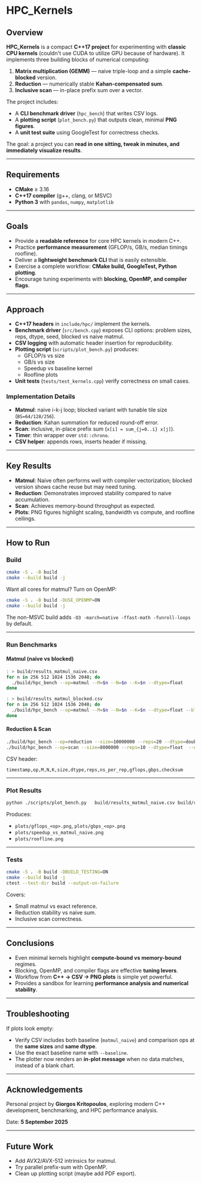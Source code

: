 # HPC_Kernels

## Overview

**HPC_Kernels** is a compact **C++17 project** for experimenting with **classic CPU kernels** (couldn't use CUDA to utilize GPU because of hardware).
It implements three building blocks of numerical computing:

1. **Matrix multiplication (GEMM)** — naive triple-loop and a simple **cache-blocked** version.
2. **Reduction** — numerically stable **Kahan-compensated sum**.
3. **Inclusive scan** — in-place prefix sum over a vector.

The project includes:

- A **CLI benchmark driver** (`hpc_bench`) that writes CSV logs.
- A **plotting script** (`plot_bench.py`) that outputs clean, minimal **PNG figures**.
- A **unit test suite** using GoogleTest for correctness checks.

The goal: a project you can **read in one sitting, tweak in minutes, and immediately visualize results**.

---

## Requirements

- **CMake** ≥ 3.16
- **C++17 compiler** (g++, clang, or MSVC)
- **Python 3** with `pandas`, `numpy`, `matplotlib`

---

## Goals

- Provide a **readable reference** for core HPC kernels in modern C++.
- Practice **performance measurement** (GFLOP/s, GB/s, median timings roofline).
- Deliver a **lightweight benchmark CLI** that is easily extensible.
- Exercise a complete workflow: **CMake build, GoogleTest, Python plotting**.
- Encourage tuning experiments with **blocking, OpenMP, and compiler flags**.  

---

## Approach

- **C++17 headers** in `include/hpc/` implement the kernels.
- **Benchmark driver** (`src/bench.cpp`) exposes CLI options: problem sizes, reps, dtype, seed, blocked vs naive matmul.
- **CSV logging** with automatic header insertion for reproducibility.
- **Plotting script** (`scripts/plot_bench.py`) produces:
  - GFLOP/s vs size
  - GB/s vs size
  - Speedup vs baseline kernel
  - Roofline plots
- **Unit tests** (`tests/test_kernels.cpp`) verify correctness on small cases.

### Implementation Details

- **Matmul**: naive i-k-j loop; blocked variant with tunable tile size (`BS=64/128/256`).
- **Reduction**: Kahan summation for reduced round-off error.
- **Scan**: inclusive, in-place prefix sum (`x[i] = sum_{j=0..i} x[j]`).
- **Timer**: thin wrapper over `std::chrono`.
- **CSV helper**: appends rows, inserts header if missing.

---

## Key Results

- **Matmul**: Naive often performs well with compiler vectorization; blocked version shows cache reuse but may need tuning.
- **Reduction**: Demonstrates improved stability compared to naive accumulation.
- **Scan**: Achieves memory-bound throughput as expected.
- **Plots**: PNG figures highlight scaling, bandwidth vs compute, and roofline ceilings.

---

## How to Run

### Build

```bash
cmake -S . -B build
cmake --build build -j
```

Want all cores for matmul? Turn on OpenMP:

```bash
cmake -S . -B build -DUSE_OPENMP=ON
cmake --build build -j
```

The non-MSVC build adds `-O3 -march=native -ffast-math -funroll-loops` by default.

---

### Run Benchmarks

#### Matmul (naive vs blocked)

```bash
: > build/results_matmul_naive.csv
for n in 256 512 1024 1536 2048; do
  ./build/hpc_bench --op=matmul --M=$n --N=$n --K=$n --dtype=float     --out=build/results_matmul_naive.csv
done

: > build/results_matmul_blocked.csv
for n in 256 512 1024 1536 2048; do
  ./build/hpc_bench --op=matmul --M=$n --N=$n --K=$n --dtype=float --blocked     --out=build/results_matmul_blocked.csv
done
```

#### Reduction & Scan

```bash
./build/hpc_bench --op=reduction --size=10000000 --reps=20 --dtype=double --out=build/results_reduction.csv
./build/hpc_bench --op=scan --size=8000000 --reps=10 --dtype=float  --out=build/results_scan.csv
```

CSV header:

```
timestamp,op,M,N,K,size,dtype,reps,ns_per_rep,gflops,gbps,checksum
```

---

### Plot Results

```bash
python ./scripts/plot_bench.py   build/results_matmul_naive.csv build/results_matmul_blocked.csv   build/results_reduction.csv build/results_scan.csv   --baseline matmul_naive --roofline 220:60 --outdir plots
```

Produces:

- `plots/gflops_<op>.png`, `plots/gbps_<op>.png`
- `plots/speedup_vs_matmul_naive.png`
- `plots/roofline.png`

---

### Tests

```bash
cmake -S . -B build -DBUILD_TESTING=ON
cmake --build build -j
ctest --test-dir build --output-on-failure
```

Covers:

- Small matmul vs exact reference.  
- Reduction stability vs naive sum.  
- Inclusive scan correctness.  

---

## Conclusions

- Even minimal kernels highlight **compute-bound vs memory-bound** regimes.  
- Blocking, OpenMP, and compiler flags are effective **tuning levers**.  
- Workflow from **C++ → CSV → PNG plots** is simple yet powerful.  
- Provides a sandbox for learning **performance analysis and numerical stability**.  

---

## Troubleshooting

If plots look empty:

- Verify CSV includes both baseline (`matmul_naive`) and comparison ops at the **same sizes** and **same dtype**.  
- Use the exact baseline name with `--baseline`.  
- The plotter now renders an **in-plot message** when no data matches, instead of a blank chart.  

---

## Acknowledgements

Personal project by **Giorgos Kritopoulos**, exploring modern C++ development, benchmarking, and HPC performance analysis.  

Date: **5 September 2025**

---

## Future Work
- Add AVX2/AVX-512 intrinsics for matmul.
- Try parallel prefix-sum with OpenMP.
- Clean up plotting script (maybe add PDF export).
